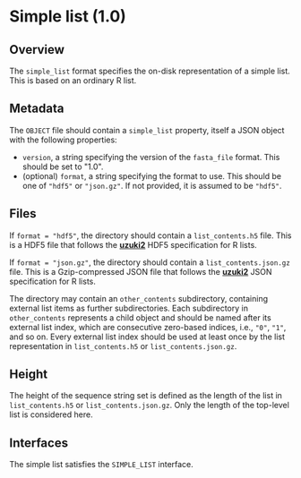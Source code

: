 

# Simple list (1.0)

## Overview

The `simple_list` format specifies the on-disk representation of a simple list.
This is based on an ordinary R list.

## Metadata

The `OBJECT` file should contain a `simple_list` property, itself a JSON object with the following properties:

- `version`, a string specifying the version of the `fasta_file` format.
  This should be set to "1.0".
- (optional) `format`, a string specifying the format to use.
  This should be one of `"hdf5"` or `"json.gz"`.
  If not provided, it is assumed to be `"hdf5"`.

## Files

If `format = "hdf5"`, the directory should contain a `list_contents.h5` file.
This is a HDF5 file that follows the [**uzuki2**](https://github.com/ArtifactDB/uzuki2) HDF5 specification for R lists.

If `format = "json.gz"`, the directory should contain a `list_contents.json.gz` file.
This is a Gzip-compressed JSON file that follows the [**uzuki2**](https://github.com/ArtifactDB/uzuki2) JSON specification for R lists.

The directory may contain an `other_contents` subdirectory, containing external list items as further subdirectories.
Each subdirectory in `other_contents` represents a child object and should be named after its external list index, which are consecutive zero-based indices, i.e., `"0"`, `"1"`, and so on.
Every external list index should be used at least once by the list representation in `list_contents.h5` or `list_contents.json.gz`.

## Height

The height of the sequence string set is defined as the length of the list in `list_contents.h5` or `list_contents.json.gz`.
Only the length of the top-level list is considered here.

## Interfaces

The simple list satisfies the `SIMPLE_LIST` interface. 
